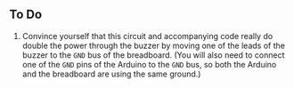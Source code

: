 ## To Do ##

1.  Convince yourself that this circuit and accompanying code really
do double the power through the buzzer by moving one of the leads of
the buzzer to the `GND` bus of the breadboard.  (You will also need to
connect one of the `GND` pins of the Arduino to the `GND` bus, so both
the Arduino and the breadboard are using the same ground.)

